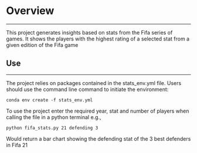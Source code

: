 # Overview

---
This project generates insights based on stats from 
the Fifa series of games. It shows the players with 
the highest rating of a selected stat from a given
edition of the Fifa game

## Use

--- 
The project relies on packages contained in the 
stats_env.yml file. Users should use the command line 
command to initiate the environment:

`conda env create -f stats_env.yml`

To use the project enter the required year, stat and number of players
when calling the file in a python terminal e.g.,

`python fifa_stats.py 21 defending 3`

Would return a bar chart showing  the defending stat of the 3 best defenders 
in Fifa 21